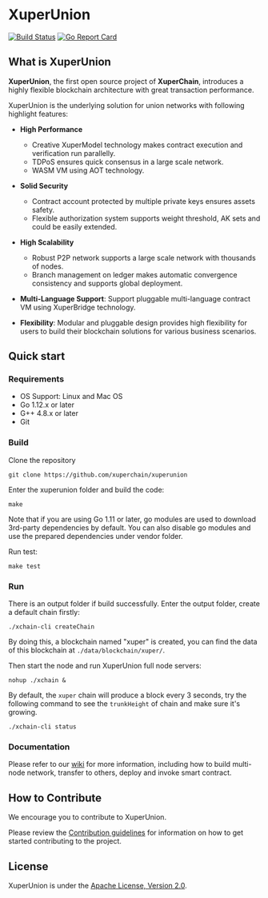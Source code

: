 # XuperUnion

[![Build Status](https://travis-ci.org/xuperchain/xuperunion.svg?branch=master)](https://travis-ci.org/xuperchain/xuperunion)
[![Go Report Card](https://goreportcard.com/badge/github.com/xuperchain/xuperunion)](https://goreportcard.com/report/github.com/xuperchain/xuperunion)

## What is XuperUnion

**XuperUnion**, the first open source project of **XuperChain**, introduces a highly flexible blockchain architecture with great transaction performance.
 
XuperUnion is the underlying solution for union networks with following highlight features:

* **High Performance**

    * Creative XuperModel technology makes contract execution and verification run parallelly.
    * TDPoS ensures quick consensus in a large scale network.
    * WASM VM using AOT technology.

* **Solid Security**

    * Contract account protected by multiple private keys ensures assets safety.
    * Flexible authorization system supports weight threshold, AK sets and could be easily extended.

* **High Scalability**

    * Robust P2P network supports a large scale network with thousands of nodes.
    * Branch management on ledger makes automatic convergence consistency and supports global deployment.

* **Multi-Language Support**: Support pluggable multi-language contract VM using XuperBridge technology.

* **Flexibility**:  Modular and pluggable design provides high flexibility for users to build their blockchain solutions for various business scenarios.

## Quick start

### Requirements

* OS Support: Linux and Mac OS
* Go 1.12.x or later
* G++ 4.8.x or later
* Git

### Build

Clone the repository

```
git clone https://github.com/xuperchain/xuperunion
```

Enter the xuperunion folder and build the code:

```
make
```

Note that if you are using Go 1.11 or later, go modules are used to download 3rd-party dependencies by default. You can also disable go modules and use the prepared dependencies under vendor folder.

Run test:
```
make test
```

### Run 

There is an output folder if build successfully. Enter the output folder, create a default chain firstly:

```
./xchain-cli createChain
```

By doing this, a blockchain named "xuper" is created, you can find the data of this blockchain at `./data/blockchain/xuper/`.

Then start the node and run XuperUnion full node servers:

```
nohup ./xchain &
```

By default, the `xuper` chain will produce a block every 3 seconds, try the following command to see the `trunkHeight` of chain and make sure it's growing.

```
./xchain-cli status
```


### Documentation

Please refer to our [wiki](https://github.com/xuperchain/xuperunion/wiki) for more  information, including how to build multi-node network, transfer to others, deploy and invoke smart contract.

## How to Contribute

We encourage you to contribute to XuperUnion.

Please review the [Contribution guidelines](https://github.com/xuperchain/xuperunion/blob/master/CONTRIBUTING.md)  for information on how to get started contributing to the project.

## License

XuperUnion is under the [Apache License, Version 2.0](https://github.com/xuperchain/xuperunion/blob/master/LICENSE).

